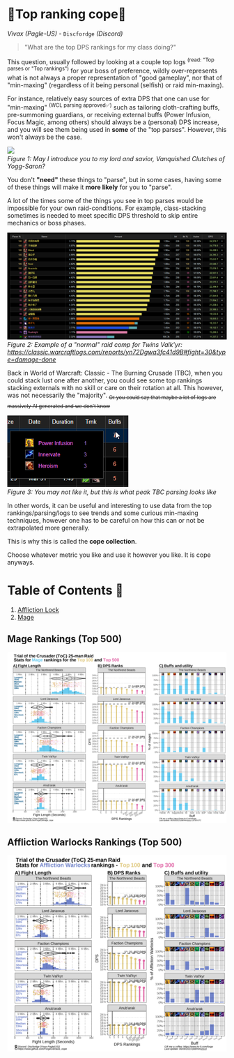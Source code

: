 # 🥇Top ranking cope🥇<br/>

_Vivax (Pagle-US) -_ `Discfordge` _(Discord)_

> "What are the top DPS rankings for my class doing?"

This question, usually followed by looking at a couple top logs <sup>(read: "Top parses or "Top rankings")</sup> for your boss of preference, wildly over-represents what is not always a proper representation of "good gameplay", nor that of "min-maxing" (regardless of it being personal (selfish) or raid min-maxing). 

For instance, relatively easy sources of extra DPS that one can use for "min-maxing" <sup>(WCL parsing approved✅)</sup> such as tailoring cloth-crafting buffs, pre-summoning guardians, or receiving external buffs (Power Infusion, Focus Magic, among others) should always be a (personal) DPS increase, and you will see them being used in **some** of the "top parses". However, this won't always be the case.

<img src="_img/tentacle_weave.png" /><br />
*Figure 1: May I introduce you to my lord and savior, Vanquished Clutches of Yogg-Saron?*

You don't __"need"__ these things to "parse", but in some cases, having some of these things will make it __more likely__ for you to "parse".

A lot of the times some of the things you see in top parses would be impossible for your own raid-conditions. For example, class-stacking sometimes is needed to meet specific DPS threshold to skip entire mechanics or boss phases.

<img src="_img/rogue_stack_twins.png" /><br />
*Figure 2: Example of a "normal" raid comp for Twins Valk'yr: https://classic.warcraftlogs.com/reports/yn72Dgwq3fc41d9B#fight=30&type=damage-done*

Back in World of Warcraft: Classic - The Burning Crusade (TBC), when you could stack lust one after another, you could see some top rankings stacking externals with no skill or care on their rotation at all. This however, was not necessarily the "majority". <sub>~~Or you could say that maybe a lot of logs are massively AI generated and we don't know~~</sub>

<img src="_img/externals_TBC.png" /><br />
*Figure 3: You may not like it, but this is what peak TBC parsing looks like*

In other words, it can be useful and interesting to use data from the top rankings/parsing/logs to see trends and some curious min-maxing techniques, however one has to be careful on how this can or not be extrapolated more generally.

This is why this is called the **__cope collection__**.

Choose whatever metric you like and use it however you like. It is cope anyways.

# Table of Contents 📜

1. [Affliction Lock](#)<br>
2. [Mage](#)<br>


## Mage Rankings (Top 500)

<img src="_img/Mage_Cope.png" /><br />

## Affliction Warlocks Rankings (Top 500)

<img src="_img/Affli_Ranking.png" /><br />
